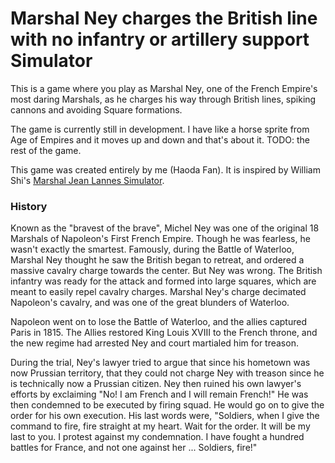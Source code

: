 ﻿# Marshal Ney charges the British line with no infantry or artillery support Simulator

This is a game where you play as Marshal Ney, one of the French Empire's most daring Marshals, as he charges his way through British lines, spiking cannons and avoiding Square formations. 

The game is currently still in development. I have like a horse sprite from Age of Empires and it moves up and down and that's about it. TODO: the rest of the game. 

This game was created entirely by me (Haoda Fan). It is inspired by William Shi's [Marshal Jean Lannes Simulator]("https://github.com/williamxyshi/MarshalJeanLannesSim"). 

### History

Known as the "bravest of the brave", Michel Ney was one of the original 18 Marshals of Napoleon's First French Empire. Though he was fearless, he wasn't exactly the smartest. Famously, during the Battle of Waterloo, Marshal Ney thought he saw the British began to retreat, and ordered a massive cavalry charge towards the center. But Ney was wrong. The British infantry was ready for the attack and formed into large squares, which are meant to easily repel cavalry charges. Marshal Ney's charge decimated Napoleon's cavalry, and was one of the great blunders of Waterloo. 

Napoleon went on to lose the Battle of Waterloo, and the allies captured Paris in 1815. The Allies restored King Louis XVIII to the French throne, and the new regime had arrested Ney and court martialed him for treason. 

During the trial, Ney's lawyer tried to argue that since his hometown was now Prussian territory, that they could not charge Ney with treason since he is technically now a Prussian citizen. Ney then ruined his own lawyer's efforts by exclaiming "No! I am French and I will remain French!" He was then condemned to be executed by firing squad. He would go on to give the order for his own execution. His last words were, "Soldiers, when I give the command to fire, fire straight at my heart. Wait for the order. It will be my last to you. I protest against my condemnation. I have fought a hundred battles for France, and not one against her ... Soldiers, fire!"
